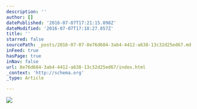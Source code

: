 ```yaml
---
description: ''
author: []
datePublished: '2016-07-07T17:21:15.098Z'
dateModified: '2016-07-07T17:18:27.857Z'
title: ''
starred: false
sourcePath: _posts/2016-07-07-8e76d684-3ab4-4412-a638-13c32d25ed67.md
inFeed: true
hasPage: true
inNav: false
url: 8e76d684-3ab4-4412-a638-13c32d25ed67/index.html
_context: 'http://schema.org'
_type: Article

---
```

![](https://the-grid-user-content.s3-us-west-2.amazonaws.com/408484a4-21f3-4923-8715-6cb671d65ca3.jpg)